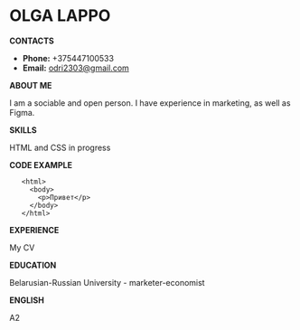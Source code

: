 # __OLGA LAPPO__

__CONTACTS__
- __Phone:__ +375447100533
- __Email:__ odri2303@gmail.com

__ABOUT ME__

I am a sociable and open person. I have experience in marketing, as well as Figma.

__SKILLS__

HTML and CSS in progress

__CODE EXAMPLE__

```
   <html>
     <body>
       <p>Привет</p>
     </body>
   </html>
```

__EXPERIENCE__

My CV

__EDUCATION__

Belarusian-Russian University - marketer-economist

__ENGLISH__

A2
